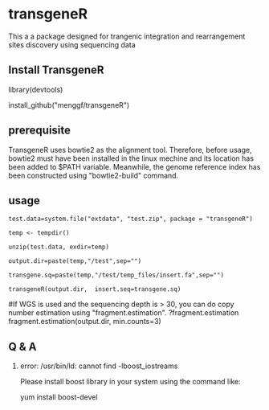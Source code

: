 # transgeneR
This a a package designed for trangenic integration and rearrangement sites discovery using sequencing data

## Install TransgeneR
library(devtools)

install_github("menggf/transgeneR")

## prerequisite

TransgeneR uses bowtie2 as the alignment tool. Therefore, before usage, bowtie2 must have been installed
in the linux mechine and its location has been added to $PATH variable. Meanwhile, the genome reference
index has been constructed using "bowtie2-build" command.

## usage
    test.data=system.file("extdata", "test.zip", package = "transgeneR")
    
    temp <- tempdir()
    
    unzip(test.data, exdir=temp)
    
    output.dir=paste(temp,"/test",sep="")
    
    transgene.sq=paste(temp,"/test/temp_files/insert.fa",sep="")
    
    transgeneR(output.dir,  insert.seq=transgene.sq)

#If WGS is used and the sequencing depth is > 30, you can do copy number estimation using "fragment.estimation".
    ?fragment.estimation
    fragment.estimation(output.dir, min.counts=3)


## Q & A
  1. error: /usr/bin/ld: cannot find -lboost_iostreams

      Please install boost library in your system using the command like:
      
      yum install boost-devel
